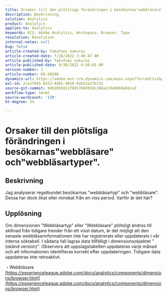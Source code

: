 ```yaml
---
title: Orsaker till den plötsliga förändringen i besökarnas"webbläsare" och"webbläsartyper".
description: Beskrivning
solution: Analytics
product: Analytics
applies-to: Analytics
keywords: KCS, Adobe Analytics, Workspace, Browser, Type
resolution: Resolution
internal-notes: null
bug: false
article-created-by: Takafumi Sakurai
article-created-date: 7/28/2022 3:40:47 AM
article-published-by: Takafumi Sakurai
article-published-date: 9/30/2022 6:56:03 AM
version-number: 1
article-number: KA-20200
dynamics-url: https://adobe-ent.crm.dynamics.com/main.aspx?forceUCI=1&pagetype=entityrecord&etn=knowledgearticle&id=7338840c-270e-ed11-82e5-000d3a379369
exl-id: 2ce1f691-0253-4d55-9659-82b51a17b732
source-git-commit: 9db285b811f6917b8493dc168a2c9e8669e84ca3
workflow-type: tm+mt
source-wordcount: '139'
ht-degree: 2%

---
```


# Orsaker till den plötsliga förändringen i besökarnas&quot;webbläsare&quot; och&quot;webbläsartyper&quot;.

## Beskrivning

Jag analyserar regelbundet besökarnas &quot;webbläsartyp&quot; och &quot;webbläsare&quot;. Dessa har dock ökat eller minskat från en viss period. Varför är det här?

## Upplösning


Om dimensionen &quot;Webbläsartyp&quot; eller &quot;Webbläsare&quot; plötsligt ändras till skillnad från tidigare trender från ett visst datum, är det möjligt att den senaste webbläsarinformationen inte har registrerats eller uppdaterats i vår interna söktabell. I sådana fall lagras data tillfälligt i dimensionsobjektet &quot;(okänd version)&quot;. Observera att uppslagstabellen uppdateras varje månad och att informationen identifieras korrekt efter uppdateringen. Tidigare data uppdateras inte retroaktivt.

・Webbläsare
[https://experienceleague.adobe.com/docs/analytics/components/dimensions/browser.html](https://experienceleague.adobe.com/docs/analytics/components/dimensions/browser.html)
